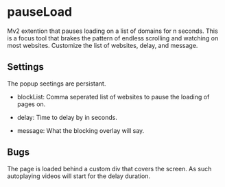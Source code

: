 # pauseLoad
Mv2 extention that pauses loading on a list of domains for n seconds. This is a focus tool that brakes the pattern of endless scrolling and watching on most websites. Customize the list of websites, delay, and message.


## Settings

The popup seetings are persistant. 

- blockList: Comma seperated list of websites to pause the loading of pages on.

- delay: Time to delay by in seconds.

- message: What the blocking overlay will say.

## Bugs

The page is loaded behind a custom div that covers the screen. As such autoplaying videos will start for the delay duration.